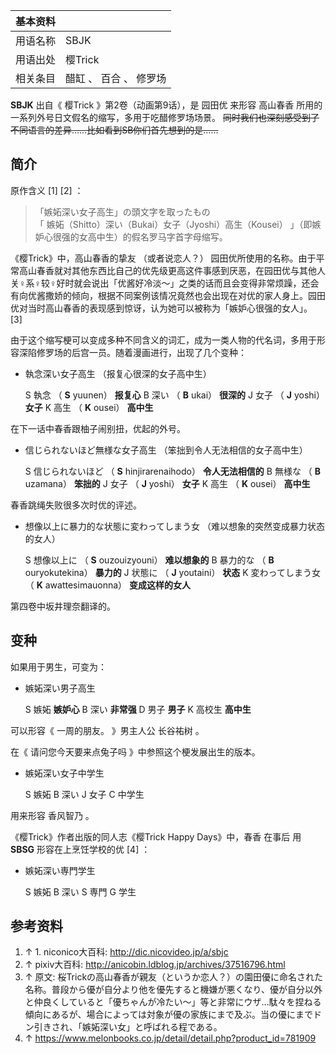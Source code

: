 |  **基本资料**  ||
|---|---|
|用语名称  |  SBJK   |
|用语出处  |  樱Trick   |
|相关条目  |  醋缸  、  百合  、  修罗场   |
  
**SBJK** 出自《  樱Trick  》第2卷（动画第9话），是  园田优  来形容  高山春香
所用的一系列外号日文假名的缩写，多用于吃醋修罗场场景。 ~~同时我们也深刻感受到了不同语言的差异……比如看到SB你们首先想到的是……~~

##  简介

原作含义  [1]  [2]  ：

> 「嫉妬深い女子高生」の頭文字を取ったもの  
>  「  嫉妬（Shitto）深い（Bukai）女子（Jyoshi）高生（Kousei）  」（即嫉妒心很强的女高中生）的假名罗马字首字母缩写。

《樱Trick》中，高山春香的挚友  （或者说恋人？）
园田优所使用的名称。由于平常高山春香就对其他东西比自己的优先级更高这件事感到厌恶，在园田优与其他人关♀系♀较♀好时就会说出「优酱好冷淡～」之类的话而且会变得非常烦躁，还会有向优酱撒娇的倾向，根据不同案例该情况竟然也会出现在对优的家人身上。园田优对当时高山春香的表现感到惊讶，认为她可以被称为「嫉妒心很强的女人」。
[3]

由于这个缩写梗可以变成多种不同含义的词汇，成为一类人物的代名词，多用于形容深陷修罗场的后宫一员。随着漫画进行，出现了几个变种：

  * 執念深い女子高生  （报复心很深的女子高中生） 

     S  執念  （ **S** yuunen） **报复心**
     B  深い  （ **B** ukai） **很深的**
     J  女子  （ **J** yoshi） **女子**
     K  高生  （ **K** ousei） **高中生**

在下一话中春香跟柚子闹别扭，优起的外号。

  

  * 信じられないほど無様な女子高生  （笨拙到令人无法相信的女子高中生） 

     S  信じられないほど  （ **S** hinjirarenaihodo） **令人无法相信的**
     B  無様な  （ **B** uzamana） **笨拙的**
     J  女子  （ **J** yoshi） **女子**
     K  高生  （ **K** ousei） **高中生**

春香跳绳失败很多次时优的评述。

  * 想像以上に暴力的な状態に変わってしまう女  （难以想象的突然变成暴力状态的女人） 

     S  想像以上に  （ **S** ouzouizyouni） **难以想象的**
     B  暴力的な  （ **B** ouryokutekina） **暴力的**
     J  状態に  （ **J** youtaini） **状态**
     K  変わってしまう女  （ **K** awattesimauonna） **变成这样的女人**

第四卷中坂井理奈翻译的。

##  变种

如果用于男生，可变为：

  * 嫉妬深い男子高生 

     S  嫉妬  **嫉妒心**
     B  深い  **非常强**
     D  男子  **男子**
     K  高校生  **高中生**

可以形容《  一周的朋友。  》男主人公  长谷祐树  。

在《  请问您今天要来点兔子吗  》中参照这个梗发展出生的版本。

  * 嫉妬深い女子中学生 

     S  嫉妬 
     B  深い 
     J  女子 
     C  中学生 

用来形容  香风智乃  。

《樱Trick》作者出版的同人志《樱Trick Happy Days》中，春香  在事后  用 **SBSG** 形容在上烹饪学校的优  [4]  ：

  * 嫉妬深い専門学生 

     S  嫉妬 
     B  深い 
     S  専門 
     G  学生 

  

##  参考资料

  1. ↑  1\. niconico大百科:  http://dic.nicovideo.jp/a/sbjc 
  2. ↑  pixiv大百科:  http://anicobin.ldblog.jp/archives/37516796.html 
  3. ↑  原文:  桜Trickの高山春香が親友（というか恋人？）の園田優に命名された名称。普段から優が自分より他を優先すると機嫌が悪くなり、優が自分以外と仲良くしていると「優ちゃんが冷たい～」等と非常にウザ…駄々を捏ねる傾向にあるが、場合によっては対象が優の家族にまで及ぶ。当の優にまでドン引きされ、「嫉妬深い女」と呼ばれる程である。 
  4. ↑  https://www.melonbooks.co.jp/detail/detail.php?product_id=781909 

